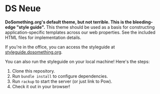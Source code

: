 DS Neue
=======

**DoSomething.org's default theme, but not terrible. This is the bleeding-edge "style guide".** This theme should be used as a basis for constructing application-specific templates across our web properties. See the included HTML files for implementation details.

If you're in the office, you can access the styleguide at [styleguide.dosomething.org](http://styleguide.dosomething.org/).

You can also run the styleguide on your local machine! Here's the steps:

  1. Clone this repository.
  2. Run `bundle install` to configure dependencies.
  3. Run `rackup` to start the server (or just link to Pow).
  4. Check it out in your browser!
